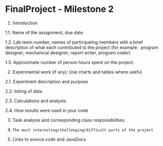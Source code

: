 FinalProject - Milestone 2
============

1.    Introduction

1.1. Name of the assignment, due date

1.2. Lab team number, names of participating members with a  brief description of what each contributed to the project (for example : program designer,  mechanical designer,  report writer,  program coder)  

1.3. Approximate number of person hours spent on the project.

2.    Experimental work  (if any):  Use charts and tables where useful

2.1. Experiment description and purpose

2.2. listing of data

2.3. Calculations and analysis 

2.4. How results were used in your code

3.    Task analysis and corresponding class responsibilities.

4.     The most interesting/challenging/difficult parts of the project

5.    Links to source code and JavaDocs
